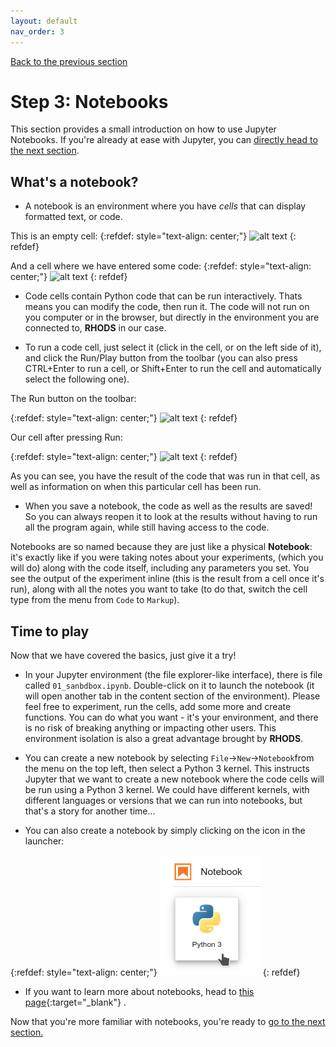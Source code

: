 ```yaml
---
layout: default
nav_order: 3
---
```

[Back to the previous section](step2.html)

# Step 3: Notebooks

This section provides a small introduction on how to use Jupyter Notebooks. If you're already at ease with Jupyter, you can [directly head to the next section](step4.html).

## What's a notebook?

* A notebook is an environment where you have *cells* that can display formatted text, or code.

This is an empty cell:
{:refdef: style="text-align: center;"}
![alt text](./assets/img/cell.png "A notebook cell")
{: refdef}

And a cell where we have entered some code:
{:refdef: style="text-align: center;"}
![alt text](./assets/img/cell_code.png "A notebook cell with code")
{: refdef}

* Code cells contain Python code that can be run interactively. Thats means you can modify the code, then run it. The code will not run on you computer or in the browser, but directly in the environment you are connected to, **RHODS** in our case.

* To run a code cell, just select it (click in the cell, or on the left side of it), and click the Run/Play button from the toolbar (you can also press CTRL+Enter to run a cell, or Shift+Enter to run the cell and automatically select the following one).

The Run button on the toolbar:

{:refdef: style="text-align: center;"}
![alt text](./assets/img/run_button.png "Run button")
{: refdef}

Our cell after pressing Run:

{:refdef: style="text-align: center;"}
![alt text](./assets/img/cell_run.png "Run cell")
{: refdef}

As you can see, you have the result of the code that was run in that cell, as well as information on when this particular cell has been run.

* When you save a notebook, the code as well as the results are saved! So you can always reopen it to look at the results without having to run all the program again, while still having access to the code.

Notebooks are so named because they are just like a physical **Notebook**: it's exactly like if you were taking notes about your experiments, (which you will do) along with the code itself, including any parameters you set. You see the output of the experiment inline (this is the result from a cell once it's run), along with all the notes you want to take (to do that, switch the cell type from the menu from `Code` to `Markup`).

## Time to play

Now that we have covered the basics, just give it a try!

* In your Jupyter environment (the file explorer-like interface), there is file called `01_sanbdbox.ipynb`. Double-click on it to launch the notebook (it will open another tab in the content section of the environment). Please feel free to experiment, run the cells, add some more and create functions. You can do what you want - it's your environment, and there is no risk of breaking anything or impacting other users. This environment isolation is also a great advantage brought by **RHODS**.
  
* You can create a new notebook by selecting `File`->`New`->`Notebook`from the menu on the top left, then select a Python 3 kernel. This instructs Jupyter that we want to create a new notebook where the code cells will be run using a Python 3 kernel. We could have different kernels, with different languages or versions that we can run into notebooks, but that's a story for another time...

* You can also create a notebook by simply clicking on the icon in the launcher:

{:refdef: style="text-align: center;"}
![alt text](./assets/img/new_notebook.png "Run cell")
{: refdef}

* If you want to learn more about notebooks, head to [this page](https://jupyter.org/){:target="_blank"} .

Now that you're more familiar with notebooks, you're ready to [go to the next section.](step4.html)
